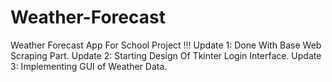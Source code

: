 # Weather-Forecast
Weather Forecast App For School Project !!!
Update 1: Done With Base Web Scraping Part.
Update 2: Starting Design Of Tkinter Login Interface.
Update 3: Implementing GUI of Weather Data.
